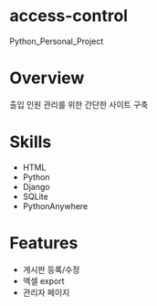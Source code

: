 # access-control
Python_Personal_Project

# Overview
출입 인원 관리를 위한 간단한 사이트 구축

# Skills
* HTML
* Python
* Django
* SQLite
* PythonAnywhere

# Features
* 게시판 등록/수정
* 엑셀 export
* 관리자 페이지
